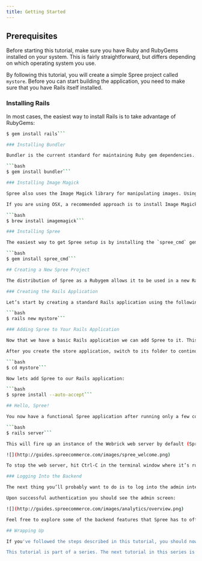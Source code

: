 ```yaml
---
title: Getting Started
---
```


## Prerequisites

Before starting this tutorial, make sure you have Ruby and RubyGems installed on your system. This is fairly straightforward, but differs depending on which operating system you use.

By following this tutorial, you will create a simple Spree project called `mystore`. Before you can start building the application, you need to make sure that you have Rails itself installed.

### Installing Rails

In most cases, the easiest way to install Rails is to take advantage of RubyGems:

```bash
$ gem install rails```

### Installing Bundler

Bundler is the current standard for maintaining Ruby gem dependencies. It is recommended that you have a decent working knowledge of Bundler and how it used within Rails before attempting to install Spree. You can install Bundler using the following command:

```bash
$ gem install bundler```

### Installing Image Magick

Spree also uses the Image Magick library for manipulating images. Using this library allows for automatic resizing of product images and the creation of product image thumbnails. Image Magick is not a Rubygem and it can be a bit tricky to install. There are, however, several excellent sources of information on the Web for how to install it. A basic Google search should help you if you get stuck.

If you are using OSX, a recommended approach is to install Image Magick using [Homebrew](http://mxcl.github.com/homebrew/). This can be done with the following command:

```bash
$ brew install imagemagick```

### Installing Spree

The easiest way to get Spree setup is by installing the `spree_cmd` gem. This can be done with the following command:

```bash
$ gem install spree_cmd```

## Creating a New Spree Project

The distribution of Spree as a Rubygem allows it to be used in a new Rails project or added to an existing Rails project. This guide will assume you are creating a brand new store and will walk you through the process starting with the creation of a new Rails application.

### Creating the Rails Application

Let’s start by creating a standard Rails application using the following command:

```bash
$ rails new mystore```

### Adding Spree to Your Rails Application

Now that we have a basic Rails application we can add Spree to it. This approach would also work with existing Rails applications that have been around for a long time (assuming they are using the correct version of Rails.)

After you create the store application, switch to its folder to continue work directly in that application:

```bash
$ cd mystore```

Now lets add Spree to our Rails application:

```bash
$ spree install --auto-accept```

## Hello, Spree!

You now have a functional Spree application after running only a few commands! To see it, you need to start a web server on your development machine. You can do this by running another command:

```bash
$ rails server```

This will fire up an instance of the Webrick web server by default (Spree can also use several other web servers). To see your application in action, open a browser window and navigate to http://localhost:3000. You should see the Spree default home page:

![](http://guides.spreecommerce.com/images/spree_welcome.png)

To stop the web server, hit Ctrl-C in the terminal window where it’s running. In development mode, Spree does not generally require you to stop the server; changes you make in files will be automatically picked up by the server.

### Logging Into the Backend

The next thing you’ll probably want to do is to log into the admin interface. Use your browser window to navigate to http://localhost:3000/admin. You can login with the username `spree@example.com` and password `spree123`.

Upon successful authentication you should see the admin screen:

![](http://guides.spreecommerce.com/images/analytics/overview.png)

Feel free to explore some of the backend features that Spree has to offer and to verify that your installation is working properly.

## Wrapping Up

If you've followed the steps described in this tutorial, you should now have a fully functional Spree application up and running.

This tutorial is part of a series. The next tutorial in this series is the <%= link_to "Extensions Tutorial", 'extensions' %>).
